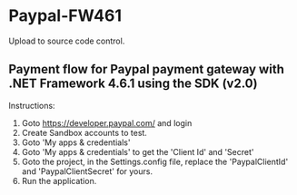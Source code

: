 # Paypal-FW461
Upload to source code control.
## Payment flow for Paypal payment gateway with .NET Framework 4.6.1 using the SDK (v2.0)

Instructions:
1. Goto https://developer.paypal.com/ and login
2. Create Sandbox accounts to test.
3. Goto  'My apps & credentials' 
4. Goto 'My apps & credentials' to get the 'Client Id' and 'Secret'
5. Goto the project, in the Settings.config file, replace the 'PaypalClientId' and 'PaypalClientSecret' for yours.
6. Run the application.
 
